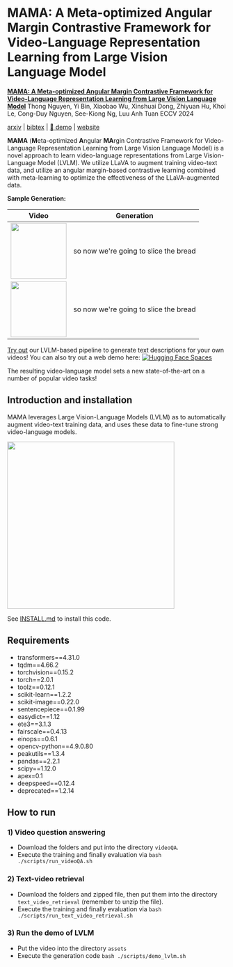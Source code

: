 # MAMA: A Meta-optimized Angular Margin Contrastive Framework for Video-Language Representation Learning from Large Vision Language Model


[**MAMA: A Meta-optimized Angular Margin Contrastive Framework for Video-Language Representation Learning from Large Vision Language Model**](https://arxiv.org/abs/2407.03788)
Thong Nguyen, Yi Bin, Xiaobao Wu, Xinshuai Dong, Zhiyuan Hu, Khoi Le, Cong-Duy Nguyen, See-Kiong Ng, Luu Anh Tuan
ECCV 2024

[arxiv](https://arxiv.org/abs/2407.03788) | [bibtex](#citing-mama) | [🤗 demo](https://huggingface.co/spaces/thongnguyen5999/mama) | [website](https://nguyentthong.github.io/mama)

**MAMA** (**M**eta-optimized **A**ngular **MA**rgin Contrastive Framework for Video-Language Representation Learning from Large Vision Language Model) is a novel approach to learn video-language representations from Large Vision-Language Model (LVLM). We utilize LLaVA to augment training video-text data, and utilize an angular margin-based contrastive learning combined with meta-learning to optimize the effectiveness of the LLaVA-augmented data.

**Sample Generation:**

| Video | Generation |
| --------|-------------|
| <img src="assets/mixkit-pastry-chef-cutting-a-loaf-into-slices-43015-medium.gif" height=128> | so now we're going to slice the bread |
| <img src="assets/mixkit-pastry-chef-cutting-a-loaf-into-slices-43015-medium.gif" height=128> | so now we're going to slice the bread |

[Try out](#lvlm-demo) our LVLM-based pipeline to generate text descriptions for your own videos! 
You can also try out a web demo here: [![Hugging Face Spaces](https://img.shields.io/badge/%F0%9F%A4%97%20Hugging%20Face-Spaces-blue)](https://huggingface.co/spaces/thongnguyen5999/mama)

The resulting video-language model sets a new state-of-the-art on a number of popular video tasks!

## Introduction and installation

<span style="font-variant:small-caps;">MAMA</span> leverages Large Vision-Language Models (LVLM) as to automatically augment video-text training data, and uses these data to fine-tune strong video-language models.

<img src="assets/lavila_ego4d.gif" height=384> 

See [INSTALL.md](docs/INSTALL.md) to install this code.

## Requirements
- transformers==4.31.0 
- tqdm==4.66.2
- torchvision==0.15.2
- torch==2.0.1
- toolz==0.12.1
- scikit-learn==1.2.2
- scikit-image==0.22.0
- sentencepiece==0.1.99
- easydict==1.12
- ete3==3.1.3
- fairscale==0.4.13
- einops==0.6.1
- opencv-python==4.9.0.80
- peakutils==1.3.4
- pandas==2.2.1
- scipy==1.12.0
- apex=0.1
- deepspeed==0.12.4
- deprecated==1.2.14

## How to run
### 1) Video question answering
- Download the folders and put into the directory `videoQA`.
- Execute the training and finally evaluation via `bash ./scripts/run_videoQA.sh`

### 2) Text-video retrieval
- Download the folders and zipped file, then put them into the directory `text_video_retrieval` (remember to unzip the file).
- Execute the training and finally evaluation via `bash ./scripts/run_text_video_retrieval.sh`

### 3) Run the demo of LVLM
- Put the video into the directory `assets`
- Execute the generation code `bash ./scripts/demo_lvlm.sh`
